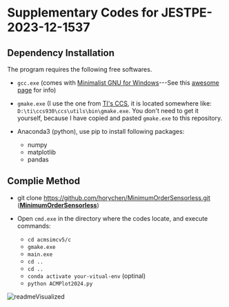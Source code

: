 # Supplementary Codes for JESTPE-2023-12-1537

## Dependency Installation

The program requires the following free softwares.

- `gcc.exe` (comes with [Minimalist GNU for Windows](https://sourceforge.net/projects/mingw/)---See this [awesome page](https://www3.ntu.edu.sg/home/ehchua/programming/howto/Cygwin_HowTo.html) for info)

- `gmake.exe` (I use the one from [TI's CCS](https://www.ti.com/tool/download/CCSTUDIO), it is located somewhere like: `D:\ti\ccs930\ccs\utils\bin\gmake.exe`. You don't need to get it yourself, because I have copied and pasted `gmake.exe` to this repository.

- Anaconda3 (python), use pip to install following packages:
    - numpy
    - matplotlib
    - pandas

## Complie Method 

- git clone https://github.com/horychen/MinimumOrderSensorless.git (**[MinimumOrderSensorless](https://github.com/horychen/MinimumOrderSensorless)**)

- Open `cmd.exe` in the directory where the codes locate, and execute commands:
    - `cd acmsimcv5/c`
    - `gmake.exe`
    - `main.exe`
    - `cd ..`
    - `cd ..`
    - `conda activate your-vitual-env` (optinal)
    - `python ACMPlot2024.py`

![readmeVisualized](https://github.com/horychen/MinimumOrderSensorless/blob/main/readme.png?raw=true)
